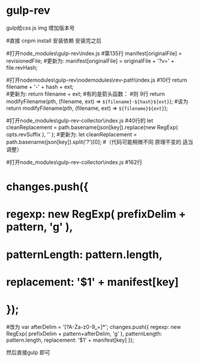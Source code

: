 # gulp-rev
gulp给css js img 增加版本号


#直接 cnpm install 安装依赖
安装完之后  

#打开node_modules\gulp-rev\index.js
#第135行 manifest[originalFile] = revisionedFile;
#更新为: manifest[originalFile] = originalFile + '?v=' + file.revHash;


#打开nodemodules\gulp-rev\nodemodules\rev-path\index.js
#10行 return filename + '-' + hash + ext;  
#更新为: return filename + ext;
#有的是箭头函数：
#则  9行 return modifyFilename(pth, (filename, ext) => `${filename}-${hash}${ext}`);
#该为 return modifyFilename(pth, (filename, ext) => `${filename}${ext}`);


#打开node_modules\gulp-rev-collector\index.js
#40行的 let cleanReplacement =  path.basename(json[key]).replace(new RegExp( opts.revSuffix ), '' );
#更新为: let cleanReplacement =  path.basename(json[key]).split('?')[0];
#（代码可能稍微不同 原理不变的 适当调整）



#打开node_modules\gulp-rev-collector\index.js
#162行
# changes.push({
#                regexp: new RegExp( prefixDelim + pattern, 'g' ),
#                patternLength: pattern.length,
#                replacement: '$1' + manifest[key]
#                    });
#改为
var afterDelim = '[\?A-Za-z0-9_\=]*';
changes.push({
regexp: new RegExp( prefixDelim + pattern+afterDelim, 'g' ),
patternLength: pattern.length,
replacement: '$1' + manifest[key]
});					

然后直接gulp 即可

